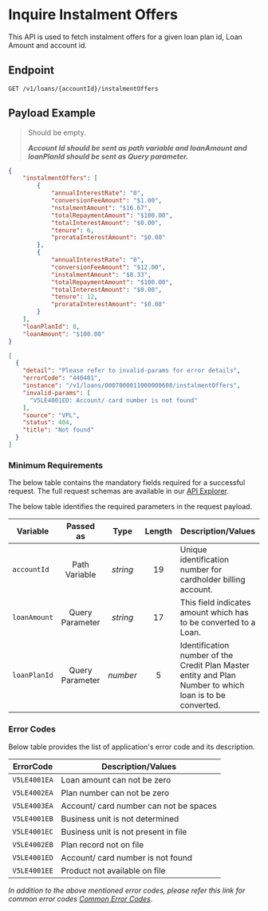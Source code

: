 # Inquire Instalment Offers

This API is used to fetch instalment offers for a given loan plan id, Loan Amount and account id.

## Endpoint

`GET /v1/loans/{accountId}/instalmentOffers`

## Payload Example

<!--
type: tab
titles: Request, Response, Error
-->

>Should be empty.
>
>***Account Id should be sent as path variable and loanAmount and loanPlanId should be sent as Query parameter.***

<!--
type: tab
-->

```json
{
    "instalmentOffers": [
        {
            "annualInterestRate": "0",
            "conversionFeeAmount": "$1.00",
            "nstalmentAmount": "$16.67",
            "totalRepaymentAmount": "$100.00",
            "totalInterestAmount": "$0.00",
            "tenure": 6,
            "prorataInterestAmount": "$0.00"
        },
        {
            "annualInterestRate": "0",
            "conversionFeeAmount": "$12.00",
            "instalmentAmount": "$8.33",
            "totalRepaymentAmount": "$100.00",
            "totalInterestAmount": "$0.00",
            "tenure": 12,
            "prorataInterestAmount": "$0.00"
        }
    ],
    "loanPlanId": 8,
    "loanAmount": "$100.00"
}
```

<!--
type: tab
-->

```json
[
  {
    "detail": "Please refer to invalid-params for error details",
    "errorCode": "440401",
    "instance": "/v1/loans/0007000011000000608/instalmentOffers",
    "invalid-params": [
      "V5LE4001ED: Account/ card number is not found"
    ],
    "source": "VPL",
    "status": 404,
    "title": "Not found"
  }
]

```

<!-- type: tab-end -->

### Minimum Requirements

The below table contains the mandatory fields required for a successful request. The full request schemas are available in our [API Explorer](../api/?type=get&path=/v1/loans/{accountId}/instalmentOffers).

The below table identifies the required parameters in the request payload.

| Variable | Passed as | Type | Length | Description/Values |
| -------- | :-------: | :--: | :------------: | ------------------ |
| `accountId` | Path Variable | *string* | 19 | Unique identification number for cardholder billing account.|
| `loanAmount` | Query Parameter | *string* | 17 | This field indicates amount which has to be converted to a Loan.|
| `loanPlanId` | Query Parameter | *number* | 5 | Identification number of the Credit Plan Master entity and Plan Number to which loan is to be converted.|

### Error Codes

Below table provides the list of application's error code and its description.

| ErrorCode |  Description/Values |
| --------  | ------------------ |
| `V5LE4001EA` | Loan amount can not be zero |  
| `V5LE4002EA` | Plan number can not be zero |  
| `V5LE4003EA` | Account/ card number can not be spaces |
| `V5LE4001EB` | Business unit is not determined |
| `V5LE4001EC` | Business unit is not present in file |
| `V5LE4002EB` | Plan record not on file |
| `V5LE4001ED` | Account/ card number is not found |
| `V5LE4001EE` | Product not available on file |

*In addition to the above mentioned error codes, please refer this link for common error codes [Common Error Codes](?path=docs/Common_Error_Code.md).*
